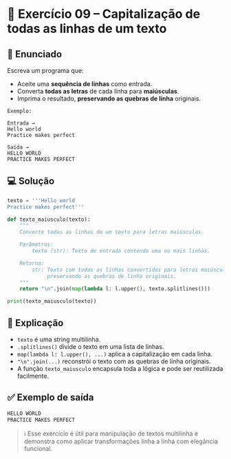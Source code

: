 # 🐍 Exercício 09 – Capitalização de todas as linhas de um texto

## 🧩 Enunciado

Escreva um programa que:

- Aceite uma **sequência de linhas** como entrada.
- Converta **todas as letras** de cada linha para **maiúsculas**.
- Imprima o resultado, **preservando as quebras de linha** originais.

```
Exemplo:

Entrada →  
Hello world  
Practice makes perfect

Saída →  
HELLO WORLD  
PRACTICE MAKES PERFECT
```

## 💻 Solução

```python
texto = '''Hello world
Practice makes perfect'''

def texto_maiusculo(texto):
    """
    Converte todas as linhas de um texto para letras maiúsculas.

    Parâmetros:
        texto (str): Texto de entrada contendo uma ou mais linhas.

    Retorna:
        str: Texto com todas as linhas convertidas para letras maiúsculas,
             preservando as quebras de linha originais.
    """
    return "\n".join(map(lambda l: l.upper(), texto.splitlines()))

print(texto_maiusculo(texto))
```

## 🧠 Explicação

- `texto` é uma string multilinha.
- `.splitlines()` divide o texto em uma lista de linhas.
- `map(lambda l: l.upper(), ...)` aplica a capitalização em cada linha.
- `"\n".join(...)` reconstrói o texto com as quebras de linha originais.
- A função `texto_maiusculo` encapsula toda a lógica e pode ser reutilizada facilmente.

## ✅ Exemplo de saída

```python
HELLO WORLD
PRACTICE MAKES PERFECT
```

> ℹ️ Esse exercício é útil para manipulação de textos multilinha e demonstra como aplicar transformações linha a linha com elegância funcional.
